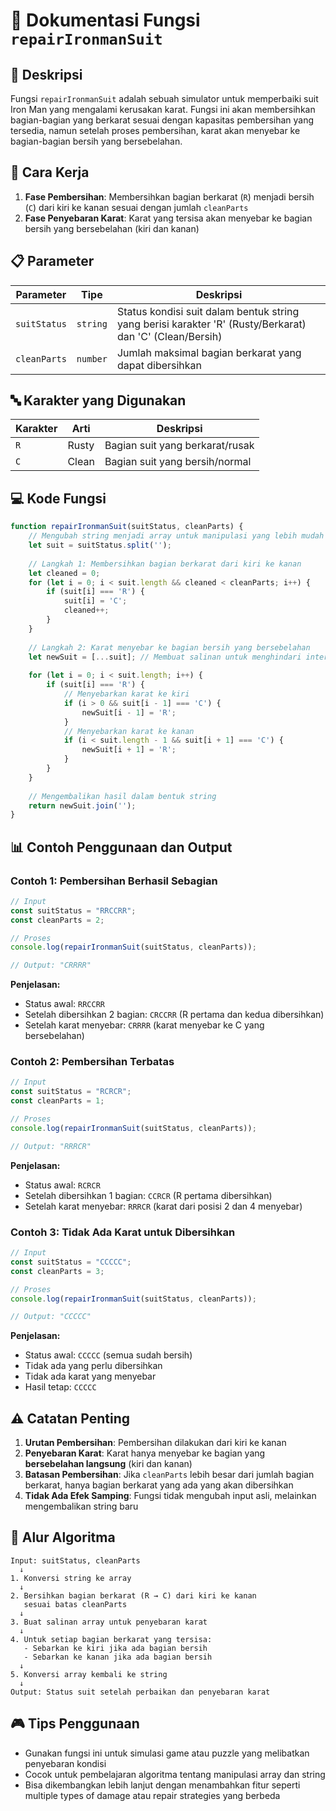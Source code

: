 # 🔧 Dokumentasi Fungsi `repairIronmanSuit`

## 📝 Deskripsi

Fungsi `repairIronmanSuit` adalah sebuah simulator untuk memperbaiki suit Iron Man yang mengalami kerusakan karat. Fungsi ini akan membersihkan bagian-bagian yang berkarat sesuai dengan kapasitas pembersihan yang tersedia, namun setelah proses pembersihan, karat akan menyebar ke bagian-bagian bersih yang bersebelahan.

## 🎯 Cara Kerja

1. **Fase Pembersihan**: Membersihkan bagian berkarat (`R`) menjadi bersih (`C`) dari kiri ke kanan sesuai dengan jumlah `cleanParts`
2. **Fase Penyebaran Karat**: Karat yang tersisa akan menyebar ke bagian bersih yang bersebelahan (kiri dan kanan)

## 📋 Parameter

| Parameter | Tipe | Deskripsi |
|-----------|------|-----------|
| `suitStatus` | `string` | Status kondisi suit dalam bentuk string yang berisi karakter 'R' (Rusty/Berkarat) dan 'C' (Clean/Bersih) |
| `cleanParts` | `number` | Jumlah maksimal bagian berkarat yang dapat dibersihkan |

## 🔤 Karakter yang Digunakan

| Karakter | Arti | Deskripsi |
|----------|------|-----------|
| `R` | Rusty | Bagian suit yang berkarat/rusak |
| `C` | Clean | Bagian suit yang bersih/normal |

## 💻 Kode Fungsi

```javascript
function repairIronmanSuit(suitStatus, cleanParts) {
    // Mengubah string menjadi array untuk manipulasi yang lebih mudah
    let suit = suitStatus.split('');
    
    // Langkah 1: Membersihkan bagian berkarat dari kiri ke kanan
    let cleaned = 0;
    for (let i = 0; i < suit.length && cleaned < cleanParts; i++) {
        if (suit[i] === 'R') {
            suit[i] = 'C';
            cleaned++;
        }
    }
    
    // Langkah 2: Karat menyebar ke bagian bersih yang bersebelahan
    let newSuit = [...suit]; // Membuat salinan untuk menghindari interferensi saat penyebaran
    
    for (let i = 0; i < suit.length; i++) {
        if (suit[i] === 'R') {
            // Menyebarkan karat ke kiri
            if (i > 0 && suit[i - 1] === 'C') {
                newSuit[i - 1] = 'R';
            }
            // Menyebarkan karat ke kanan
            if (i < suit.length - 1 && suit[i + 1] === 'C') {
                newSuit[i + 1] = 'R';
            }
        }
    }
    
    // Mengembalikan hasil dalam bentuk string
    return newSuit.join('');
}
```

## 📊 Contoh Penggunaan dan Output

### Contoh 1: Pembersihan Berhasil Sebagian
```javascript
// Input
const suitStatus = "RRCCRR";
const cleanParts = 2;

// Proses
console.log(repairIronmanSuit(suitStatus, cleanParts));

// Output: "CRRRR"
```

**Penjelasan:**
- Status awal: `RRCCRR`
- Setelah dibersihkan 2 bagian: `CRCCRR` (R pertama dan kedua dibersihkan)
- Setelah karat menyebar: `CRRRR` (karat menyebar ke C yang bersebelahan)

### Contoh 2: Pembersihan Terbatas
```javascript
// Input
const suitStatus = "RCRCR";
const cleanParts = 1;

// Proses
console.log(repairIronmanSuit(suitStatus, cleanParts));

// Output: "RRRCR"
```

**Penjelasan:**
- Status awal: `RCRCR`
- Setelah dibersihkan 1 bagian: `CCRCR` (R pertama dibersihkan)
- Setelah karat menyebar: `RRRCR` (karat dari posisi 2 dan 4 menyebar)

### Contoh 3: Tidak Ada Karat untuk Dibersihkan
```javascript
// Input
const suitStatus = "CCCCC";
const cleanParts = 3;

// Proses
console.log(repairIronmanSuit(suitStatus, cleanParts));

// Output: "CCCCC"
```

**Penjelasan:**
- Status awal: `CCCCC` (semua sudah bersih)
- Tidak ada yang perlu dibersihkan
- Tidak ada karat yang menyebar
- Hasil tetap: `CCCCC`

## ⚠️ Catatan Penting

1. **Urutan Pembersihan**: Pembersihan dilakukan dari kiri ke kanan
2. **Penyebaran Karat**: Karat hanya menyebar ke bagian yang **bersebelahan langsung** (kiri dan kanan)
3. **Batasan Pembersihan**: Jika `cleanParts` lebih besar dari jumlah bagian berkarat, hanya bagian berkarat yang ada yang akan dibersihkan
4. **Tidak Ada Efek Samping**: Fungsi tidak mengubah input asli, melainkan mengembalikan string baru

## 🔄 Alur Algoritma

```
Input: suitStatus, cleanParts
  ↓
1. Konversi string ke array
  ↓
2. Bersihkan bagian berkarat (R → C) dari kiri ke kanan
   sesuai batas cleanParts
  ↓
3. Buat salinan array untuk penyebaran karat
  ↓
4. Untuk setiap bagian berkarat yang tersisa:
   - Sebarkan ke kiri jika ada bagian bersih
   - Sebarkan ke kanan jika ada bagian bersih
  ↓
5. Konversi array kembali ke string
  ↓
Output: Status suit setelah perbaikan dan penyebaran karat
```

## 🎮 Tips Penggunaan

- Gunakan fungsi ini untuk simulasi game atau puzzle yang melibatkan penyebaran kondisi
- Cocok untuk pembelajaran algoritma tentang manipulasi array dan string
- Bisa dikembangkan lebih lanjut dengan menambahkan fitur seperti multiple types of damage atau repair strategies yang berbeda
